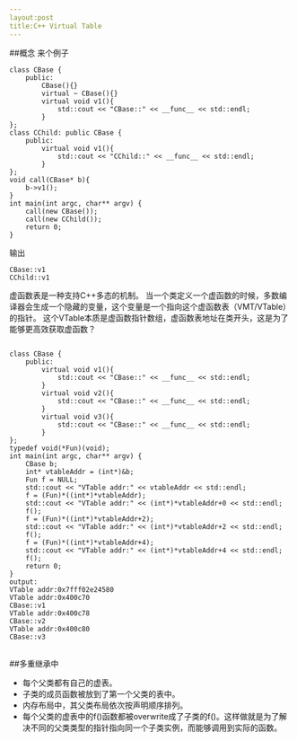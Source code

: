 ```yaml
---
layout:post
title:C++ Virtual Table
---
```

##概念
来个例子
<pre>
<code>class CBase {
    public:
        CBase(){}
        virtual ~ CBase(){}
        virtual void v1(){
            std::cout << "CBase::" << __func__ << std::endl;
        }
};
class CChild: public CBase {
    public:
        virtual void v1(){
            std::cout << "CChild::" << __func__ << std::endl;
        }
};
void call(CBase* b){
    b->v1();
}
int main(int argc, char** argv) {
    call(new CBase());
    call(new CChild());
    return 0;
}</code>
</pre>
输出
<pre><code>CBase::v1
CChild::v1
</code></pre>

虚函数表是一种支持C++多态的机制。
当一个类定义一个虚函数的时候，多数编译器会生成一个隐藏的变量，这个变量是一个指向这个虚函数表（VMT/VTable）的指针。
这个VTable本质是虚函数指针数组，虚函数表地址在类开头，这是为了能够更高效获取虚函数？
<pre>
<code>
class CBase {
    public:
        virtual void v1(){
            std::cout << "CBase::" << __func__ << std::endl;
        }
        virtual void v2(){
            std::cout << "CBase::" << __func__ << std::endl;
        }
        virtual void v3(){
            std::cout << "CBase::" << __func__ << std::endl;
        }
};
typedef void(*Fun)(void);
int main(int argc, char** argv) {
    CBase b;
    int* vtableAddr = (int*)&b;
    Fun f = NULL;
    std::cout << "VTable addr:" << vtableAddr << std::endl;
    f = (Fun)*((int*)*vtableAddr);
    std::cout << "VTable addr:" << (int*)*vtableAddr+0 << std::endl;
    f();
    f = (Fun)*((int*)*vtableAddr+2);
    std::cout << "VTable addr:" << (int*)*vtableAddr+2 << std::endl;
    f();
    f = (Fun)*((int*)*vtableAddr+4);
    std::cout << "VTable addr:" << (int*)*vtableAddr+4 << std::endl;
    f();
    return 0;
}
output:
VTable addr:0x7fff02e24580
VTable addr:0x400c70
CBase::v1
VTable addr:0x400c78
CBase::v2
VTable addr:0x400c80
CBase::v3
</code>
</pre>
##多重继承中
* 每个父类都有自己的虚表。
* 子类的成员函数被放到了第一个父类的表中。
* 内存布局中，其父类布局依次按声明顺序排列。
* 每个父类的虚表中的f()函数都被overwrite成了子类的f()。这样做就是为了解决不同的父类类型的指针指向同一个子类实例，而能够调用到实际的函数。

